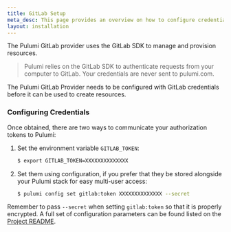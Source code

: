 ```yaml
---
title: GitLab Setup
meta_desc: This page provides an overview on how to configure credentials for the Pulumi GitLab Provider.
layout: installation
---
```


The Pulumi GitLab provider uses the GitLab SDK to manage and provision resources.

> Pulumi relies on the GitLab SDK to authenticate requests from your computer to GitLab. Your credentials are never sent
> to pulumi.com.

The Pulumi GitLab Provider needs to be configured with GitLab credentials
before it can be used to create resources.

### Configuring Credentials

Once obtained, there are two ways to communicate your authorization tokens to Pulumi:

1. Set the environment variable `GITLAB_TOKEN`:

    ```bash
    $ export GITLAB_TOKEN=XXXXXXXXXXXXXX
    ```

2. Set them using configuration, if you prefer that they be stored alongside your Pulumi stack for easy multi-user access:

    ```bash
    $ pulumi config set gitlab:token XXXXXXXXXXXXXX --secret
    ```

Remember to pass `--secret` when setting `gitlab:token` so that it is properly encrypted. A full set of configuration parameters
can be found listed on the [Project README](https://github.com/pulumi/pulumi-gitlab/blob/master/README.md).
